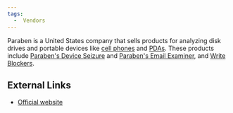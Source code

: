 ```yaml
---
tags:
  -  Vendors
---
```

Paraben is a United States company that sells products for analyzing
disk drives and portable devices like [cell
phones](cell_phones.md) and [PDAs](PDAs "wikilink"). These
products include [Paraben's Device
Seizure](paraben's_device_seizure.md) and [Paraben's Email
Examiner](paraben's_email_examiner.md), and [Write
Blockers](write_blockers.md).

## External Links

- [Official website](http://www.paraben.com/)

